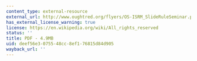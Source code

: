 ```yaml
---
content_type: external-resource
external_url: http://www.oughtred.org/flyers/OS-ISRM_SlideRuleSeminar.pdf
has_external_license_warning: true
license: https://en.wikipedia.org/wiki/All_rights_reserved
status: ''
title: PDF - 4.9MB
uid: deef56e3-0755-48cc-8ef1-76815d84d905
wayback_url: ''
---
```

